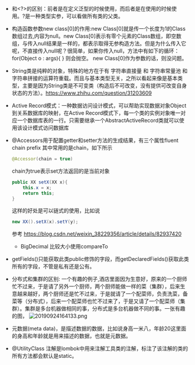 - <T>和<?>的区别：前者是在定义泛型的时候使用，而后者是在使用的时候使用。?是一种类型实参，可以看做所有类的父类。
- 构造函数参数new class[0]的作用:new Class[0]就是传一个长度为1的Class数组过去,内容为null。new Class[0]表示有零个元素的Class数组，即空数组，与传入null结果是一样的，都表示取得无参构造方法。但是为什么传入它呢，不直接传入null呢？很简单，如果你传入null，方法中有如下的循环：
for(Object o : args){
}
则会抛空。
new Class[0]作为参数的话，则没问题。
- String类是纯粹的对象，特殊的地方在于有 字符串直接量 和 字符串常量池 和 字符串拼接的运算符重载。而且与基本类型无关，之所以看起来像是基本类型，主要是因为String类是不可变类（构造后不可改变，没有提供可改变自身状态的方法）。https://www.zhihu.com/question/31203609
- Active Record模式：一种数据访问设计模式，可以帮助实现数据对象Object到关系数据库的映射，在Active Record模式下，每一个类的实例对象唯一对应一个数据库表的一行。只需要继承一个AbstractActiveRecord类就可以使用该设计模式访问数据库
- @Accessors用于配置getter和setter方法的生成结果，有三个属性fluent chain prefix 其中常用的是chain，如下所示
  ```java
  @Accessor(chain = true)
  ```
  chain为true表示set方法返回的是当前对象
  ```java
  public XX setX(XX x){
      this.x = x;
      return this;
  }
  ```
  这样的好处是可以链式的使用，比如说
  ```java
  new XX().setX(x).setY(y);
  ```
  参考 https://blog.csdn.net/weixin_38229356/article/details/82937420
  - BigDecimal 比较大小使用compareTo
- getFields()只能获取此类public修饰的字段，而getDeclaredFields()获取此类所有的字段，不管是私有还是公有。
- 分布式和集群的区别: 一个有趣的例子,酒店里面因为生意好，原来的一个厨师忙不过来，于是请了另外一个厨师，两个厨师能做一样的菜（集群），后来生意越来越好，两个厨师还是忙不过来，于是就请了一个配菜师，负责洗菜，备菜等（分布式），后来一个配菜师也忙不过来了，于是又请了一个配菜师（集群）。集群是多台机器做相同的事，分布式是多台机器做不同的事。一张有趣的图，
   ![20190924164133.png](https://repositoryimage.oss-cn-shanghai.aliyuncs.com/img/20190924164133.png)

- 元数据(meta data)，是描述数据的数据，比如说身高一米八，年龄20这里面的身高和年龄就是用来描述的数据，也就是元数据。
- @UtilityClass 注解是lombok中用来注解工具类的注解，标注了该注解的类的所有方法都会默认是static。